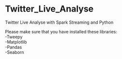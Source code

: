 # Twitter_Live_Analyse
Twitter Live Analyse with Spark Streaming and Python

Please make sure that you have installed these libraries: <br>
  -Tweepy<br>
  -Matplotlib<br>
  -Pandas<br>
  -Seaborn<br>
